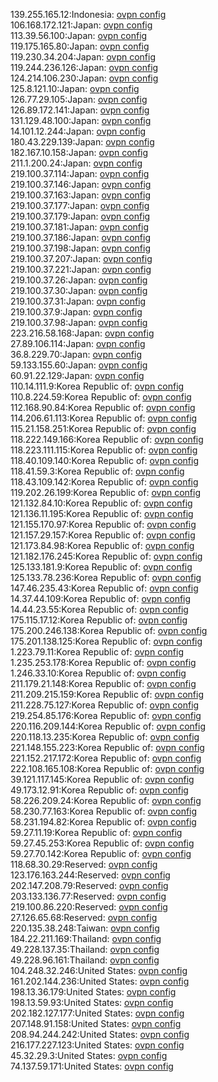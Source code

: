 139.255.165.12:Indonesia: [ovpn config](vpn/139_255_165_12.ovpn)  
106.168.172.121:Japan: [ovpn config](vpn/106_168_172_121.ovpn)  
113.39.56.100:Japan: [ovpn config](vpn/113_39_56_100.ovpn)  
119.175.165.80:Japan: [ovpn config](vpn/119_175_165_80.ovpn)  
119.230.34.204:Japan: [ovpn config](vpn/119_230_34_204.ovpn)  
119.244.236.126:Japan: [ovpn config](vpn/119_244_236_126.ovpn)  
124.214.106.230:Japan: [ovpn config](vpn/124_214_106_230.ovpn)  
125.8.121.10:Japan: [ovpn config](vpn/125_8_121_10.ovpn)  
126.77.29.105:Japan: [ovpn config](vpn/126_77_29_105.ovpn)  
126.89.172.141:Japan: [ovpn config](vpn/126_89_172_141.ovpn)  
131.129.48.100:Japan: [ovpn config](vpn/131_129_48_100.ovpn)  
14.101.12.244:Japan: [ovpn config](vpn/14_101_12_244.ovpn)  
180.43.229.139:Japan: [ovpn config](vpn/180_43_229_139.ovpn)  
182.167.10.158:Japan: [ovpn config](vpn/182_167_10_158.ovpn)  
211.1.200.24:Japan: [ovpn config](vpn/211_1_200_24.ovpn)  
219.100.37.114:Japan: [ovpn config](vpn/219_100_37_114.ovpn)  
219.100.37.146:Japan: [ovpn config](vpn/219_100_37_146.ovpn)  
219.100.37.163:Japan: [ovpn config](vpn/219_100_37_163.ovpn)  
219.100.37.177:Japan: [ovpn config](vpn/219_100_37_177.ovpn)  
219.100.37.179:Japan: [ovpn config](vpn/219_100_37_179.ovpn)  
219.100.37.181:Japan: [ovpn config](vpn/219_100_37_181.ovpn)  
219.100.37.186:Japan: [ovpn config](vpn/219_100_37_186.ovpn)  
219.100.37.198:Japan: [ovpn config](vpn/219_100_37_198.ovpn)  
219.100.37.207:Japan: [ovpn config](vpn/219_100_37_207.ovpn)  
219.100.37.221:Japan: [ovpn config](vpn/219_100_37_221.ovpn)  
219.100.37.26:Japan: [ovpn config](vpn/219_100_37_26.ovpn)  
219.100.37.30:Japan: [ovpn config](vpn/219_100_37_30.ovpn)  
219.100.37.31:Japan: [ovpn config](vpn/219_100_37_31.ovpn)  
219.100.37.9:Japan: [ovpn config](vpn/219_100_37_9.ovpn)  
219.100.37.98:Japan: [ovpn config](vpn/219_100_37_98.ovpn)  
223.216.58.168:Japan: [ovpn config](vpn/223_216_58_168.ovpn)  
27.89.106.114:Japan: [ovpn config](vpn/27_89_106_114.ovpn)  
36.8.229.70:Japan: [ovpn config](vpn/36_8_229_70.ovpn)  
59.133.155.60:Japan: [ovpn config](vpn/59_133_155_60.ovpn)  
60.91.22.129:Japan: [ovpn config](vpn/60_91_22_129.ovpn)  
110.14.111.9:Korea Republic of: [ovpn config](vpn/110_14_111_9.ovpn)  
110.8.224.59:Korea Republic of: [ovpn config](vpn/110_8_224_59.ovpn)  
112.168.90.84:Korea Republic of: [ovpn config](vpn/112_168_90_84.ovpn)  
114.206.61.113:Korea Republic of: [ovpn config](vpn/114_206_61_113.ovpn)  
115.21.158.251:Korea Republic of: [ovpn config](vpn/115_21_158_251.ovpn)  
118.222.149.166:Korea Republic of: [ovpn config](vpn/118_222_149_166.ovpn)  
118.223.111.115:Korea Republic of: [ovpn config](vpn/118_223_111_115.ovpn)  
118.40.109.140:Korea Republic of: [ovpn config](vpn/118_40_109_140.ovpn)  
118.41.59.3:Korea Republic of: [ovpn config](vpn/118_41_59_3.ovpn)  
118.43.109.142:Korea Republic of: [ovpn config](vpn/118_43_109_142.ovpn)  
119.202.26.199:Korea Republic of: [ovpn config](vpn/119_202_26_199.ovpn)  
121.132.84.10:Korea Republic of: [ovpn config](vpn/121_132_84_10.ovpn)  
121.136.11.195:Korea Republic of: [ovpn config](vpn/121_136_11_195.ovpn)  
121.155.170.97:Korea Republic of: [ovpn config](vpn/121_155_170_97.ovpn)  
121.157.29.157:Korea Republic of: [ovpn config](vpn/121_157_29_157.ovpn)  
121.173.84.98:Korea Republic of: [ovpn config](vpn/121_173_84_98.ovpn)  
121.182.176.245:Korea Republic of: [ovpn config](vpn/121_182_176_245.ovpn)  
125.133.181.9:Korea Republic of: [ovpn config](vpn/125_133_181_9.ovpn)  
125.133.78.236:Korea Republic of: [ovpn config](vpn/125_133_78_236.ovpn)  
147.46.235.43:Korea Republic of: [ovpn config](vpn/147_46_235_43.ovpn)  
14.37.44.109:Korea Republic of: [ovpn config](vpn/14_37_44_109.ovpn)  
14.44.23.55:Korea Republic of: [ovpn config](vpn/14_44_23_55.ovpn)  
175.115.17.12:Korea Republic of: [ovpn config](vpn/175_115_17_12.ovpn)  
175.200.246.138:Korea Republic of: [ovpn config](vpn/175_200_246_138.ovpn)  
175.201.138.125:Korea Republic of: [ovpn config](vpn/175_201_138_125.ovpn)  
1.223.79.11:Korea Republic of: [ovpn config](vpn/1_223_79_11.ovpn)  
1.235.253.178:Korea Republic of: [ovpn config](vpn/1_235_253_178.ovpn)  
1.246.33.10:Korea Republic of: [ovpn config](vpn/1_246_33_10.ovpn)  
211.179.21.148:Korea Republic of: [ovpn config](vpn/211_179_21_148.ovpn)  
211.209.215.159:Korea Republic of: [ovpn config](vpn/211_209_215_159.ovpn)  
211.228.75.127:Korea Republic of: [ovpn config](vpn/211_228_75_127.ovpn)  
219.254.85.176:Korea Republic of: [ovpn config](vpn/219_254_85_176.ovpn)  
220.116.209.144:Korea Republic of: [ovpn config](vpn/220_116_209_144.ovpn)  
220.118.13.235:Korea Republic of: [ovpn config](vpn/220_118_13_235.ovpn)  
221.148.155.223:Korea Republic of: [ovpn config](vpn/221_148_155_223.ovpn)  
221.152.217.172:Korea Republic of: [ovpn config](vpn/221_152_217_172.ovpn)  
222.108.165.108:Korea Republic of: [ovpn config](vpn/222_108_165_108.ovpn)  
39.121.117.145:Korea Republic of: [ovpn config](vpn/39_121_117_145.ovpn)  
49.173.12.91:Korea Republic of: [ovpn config](vpn/49_173_12_91.ovpn)  
58.226.209.24:Korea Republic of: [ovpn config](vpn/58_226_209_24.ovpn)  
58.230.77.163:Korea Republic of: [ovpn config](vpn/58_230_77_163.ovpn)  
58.231.194.82:Korea Republic of: [ovpn config](vpn/58_231_194_82.ovpn)  
59.27.11.19:Korea Republic of: [ovpn config](vpn/59_27_11_19.ovpn)  
59.27.45.253:Korea Republic of: [ovpn config](vpn/59_27_45_253.ovpn)  
59.27.70.142:Korea Republic of: [ovpn config](vpn/59_27_70_142.ovpn)  
118.68.30.29:Reserved: [ovpn config](vpn/118_68_30_29.ovpn)  
123.176.163.244:Reserved: [ovpn config](vpn/123_176_163_244.ovpn)  
202.147.208.79:Reserved: [ovpn config](vpn/202_147_208_79.ovpn)  
203.133.136.77:Reserved: [ovpn config](vpn/203_133_136_77.ovpn)  
219.100.86.220:Reserved: [ovpn config](vpn/219_100_86_220.ovpn)  
27.126.65.68:Reserved: [ovpn config](vpn/27_126_65_68.ovpn)  
220.135.38.248:Taiwan: [ovpn config](vpn/220_135_38_248.ovpn)  
184.22.211.169:Thailand: [ovpn config](vpn/184_22_211_169.ovpn)  
49.228.137.35:Thailand: [ovpn config](vpn/49_228_137_35.ovpn)  
49.228.96.161:Thailand: [ovpn config](vpn/49_228_96_161.ovpn)  
104.248.32.246:United States: [ovpn config](vpn/104_248_32_246.ovpn)  
161.202.144.236:United States: [ovpn config](vpn/161_202_144_236.ovpn)  
198.13.36.179:United States: [ovpn config](vpn/198_13_36_179.ovpn)  
198.13.59.93:United States: [ovpn config](vpn/198_13_59_93.ovpn)  
202.182.127.177:United States: [ovpn config](vpn/202_182_127_177.ovpn)  
207.148.91.158:United States: [ovpn config](vpn/207_148_91_158.ovpn)  
208.94.244.242:United States: [ovpn config](vpn/208_94_244_242.ovpn)  
216.177.227.123:United States: [ovpn config](vpn/216_177_227_123.ovpn)  
45.32.29.3:United States: [ovpn config](vpn/45_32_29_3.ovpn)  
74.137.59.171:United States: [ovpn config](vpn/74_137_59_171.ovpn)  
